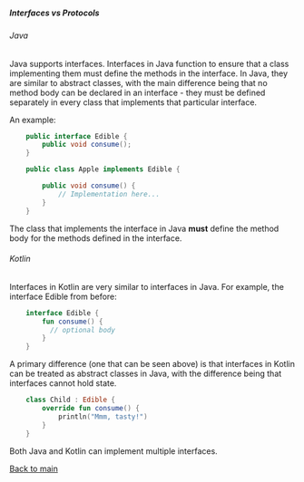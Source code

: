 ##### Interfaces vs Protocols

###### Java

Java supports interfaces. Interfaces in Java function to ensure that a class implementing them must define the methods in the interface. In Java, they are similar to abstract classes, with the main difference being that no method body can be declared in an interface - they must be defined separately in every class that implements that particular interface.

 An example:
```Java
    public interface Edible {
        public void consume();
    }

    public class Apple implements Edible {

        public void consume() {
            // Implementation here...
        }
    }
```

The class that implements the interface in Java **must** define the method body for the methods defined in the interface.

###### Kotlin

Interfaces in Kotlin are very similar to interfaces in Java. For example, the interface Edible from before:
```Kotlin
    interface Edible {
        fun consume() {
          // optional body
        }
    }
```
A primary difference (one that can be seen above) is that interfaces in Kotlin can be treated as abstract classes in Java, with the difference being that interfaces cannot hold state.

```Kotlin
    class Child : Edible {
        override fun consume() {
            println("Mmm, tasty!")
        }
    }
```

Both Java and Kotlin can implement multiple interfaces.

[Back to main](../README.md)
